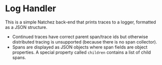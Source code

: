 
# Log Handler

This is a simple Natchez back-end that prints traces to a logger, formatted as a JSON structure.

- Continued traces have correct parent span/trace ids but otherwise distributed tracing is unsupported (because there is no span collector).
- Spans are displayed as JSON objects where span fields are object properties. A special property called `children` contains a list of child spans.

